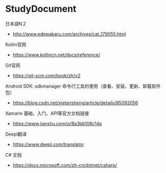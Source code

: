 # StudyDocument
日本語N２  
* http://www.edewakaru.com/archives/cat_179055.html  

Kotlin官网  
* https://www.kotlincn.net/docs/reference/  

Git官网  
* https://git-scm.com/book/zh/v2  

Android SDK: sdkmanager 命令行工具的使用（查看、安装、更新、卸载软件包）  
* https://blog.csdn.net/xietansheng/article/details/85092056  

Xamarin 基础、入门、API等官方文档链接  
* https://www.jianshu.com/p/8a3bb108c14e

Deepl翻译  
* https://www.deepl.com/translator  

C# 文档  
* https://docs.microsoft.com/zh-cn/dotnet/csharp/
